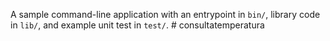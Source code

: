 A sample command-line application with an entrypoint in `bin/`, library code
in `lib/`, and example unit test in `test/`.
#   c o n s u l t a t e m p e r a t u r a  
 